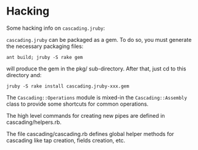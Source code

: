 # Hacking

Some hacking info on `cascading.jruby`:

`cascading.jruby` can be packaged as a gem. To do so, you must generate the necessary packaging files:

    ant build; jruby -S rake gem

will produce the gem in the pkg/ sub-directory. After that, just cd to this directory and:

    jruby -S rake install cascading.jruby-xxx.gem

The `Cascading::Operations` module is mixed-in the `Cascading::Assembly` class to provide some shortcuts for common operations.

The high level commands for creating new pipes are defined in cascading/helpers.rb.

The file cascading/cascading.rb defines global helper methods for cascading like tap creation, fields creation, etc. 
